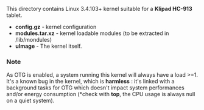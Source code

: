 This directory contains Linux 3.4.103+ kernel suitable for a **Klipad HC-913** tablet.

- **config.gz** - kernel configuration
- **modules.tar.xz** - kernel loadable modules (to be extracted in /lib/mondules)
- **uImage** - The kernel itself.

### Note
As OTG is enabled, a system running this kernel will always have a load >=1.
It's a known bug in the kernel, which is **harmless** : it's linked with a background tasks for OTG which doesn't impact system performances and/or energy consumption (*check with **top**, the CPU usage is always null on a quiet system).
